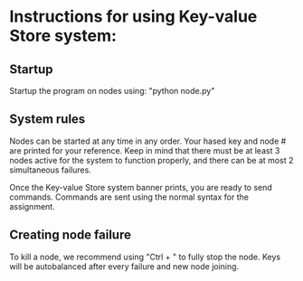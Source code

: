 # Instructions for using Key-value Store system:


## Startup 
Startup the program on nodes using: "python node.py"

## System rules
Nodes can be started at any time in any order. Your hased key and node # are printed for your reference.
Keep in mind that there must be at least 3 nodes active for the system to function properly, and there can be at most 2 simultaneous failures.

Once the Key-value Store system banner prints, you are ready to send commands.
Commands are sent using the normal syntax for the assignment. 

## Creating node failure
To kill a node, we recommend using "Ctrl + \" to fully stop the node. 
Keys will be autobalanced after every failure and new node joining.


